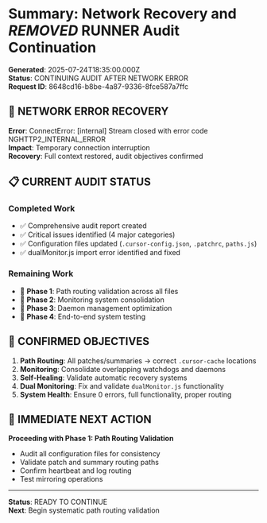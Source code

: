 # Summary: Network Recovery and ***REMOVED*** RUNNER Audit Continuation

**Generated**: 2025-07-24T18:35:00.000Z  
**Status**: CONTINUING AUDIT AFTER NETWORK ERROR  
**Request ID**: 8648cd16-b8be-4a87-9336-8fce587a7ffc

## 🔄 **NETWORK ERROR RECOVERY**

**Error**: ConnectError: [internal] Stream closed with error code NGHTTP2_INTERNAL_ERROR  
**Impact**: Temporary connection interruption  
**Recovery**: Full context restored, audit objectives confirmed

## 📋 **CURRENT AUDIT STATUS**

### **Completed Work**

- ✅ Comprehensive audit report created
- ✅ Critical issues identified (4 major categories)
- ✅ Configuration files updated (`.cursor-config.json`, `.patchrc`, `paths.js`)
- ✅ dualMonitor.js import error identified and fixed

### **Remaining Work**

- 🔄 **Phase 1**: Path routing validation across all files
- 🔄 **Phase 2**: Monitoring system consolidation
- 🔄 **Phase 3**: Daemon management optimization
- 🔄 **Phase 4**: End-to-end system testing

## 🎯 **CONFIRMED OBJECTIVES**

1. **Path Routing**: All patches/summaries → correct `.cursor-cache` locations
2. **Monitoring**: Consolidate overlapping watchdogs and daemons
3. **Self-Healing**: Validate automatic recovery systems
4. **Dual Monitoring**: Fix and validate `dualMonitor.js` functionality
5. **System Health**: Ensure 0 errors, full functionality, proper routing

## 🚀 **IMMEDIATE NEXT ACTION**

**Proceeding with Phase 1: Path Routing Validation**

- Audit all configuration files for consistency
- Validate patch and summary routing paths
- Confirm heartbeat and log routing
- Test mirroring operations

---

**Status**: READY TO CONTINUE  
**Next**: Begin systematic path routing validation
